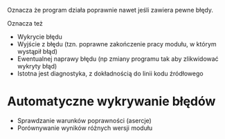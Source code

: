 Oznacza że program działa poprawnie nawet jeśli zawiera pewne błędy.

Oznacza też
- Wykrycie błędu
- Wyjście z błędu (tzn. poprawne zakończenie pracy modułu, w którym wystąpił błąd)
- Ewentualnej naprawy błędu (np zmiany programu tak aby zlikwidować wykryty błąd)
- Istotna jest diagnostyka, z dokładnością do linii kodu źródłowego

# Automatyczne wykrywanie błędów
- Sprawdzanie warunków poprawności (asercje)
- Porównywanie wyników różnych wersji modułu